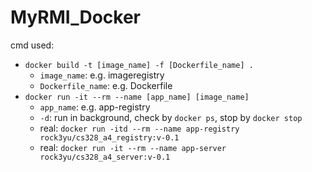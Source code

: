 # MyRMI_Docker

cmd used:

* `docker build -t [image_name] -f [Dockerfile_name] .`
    * `image_name`: e.g. imageregistry
    * `Dockerfile_name`: e.g. Dockerfile
* `docker run -it --rm --name [app_name] [image_name]`
    * `app_name`: e.g. app-registry
    * `-d`: run in background, check by `docker ps`, stop by `docker stop`
    * real: `docker run -itd --rm --name app-registry rock3yu/cs328_a4_registry:v-0.1`
    * real: `docker run -it --rm --name app-server rock3yu/cs328_a4_server:v-0.1`




